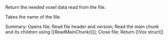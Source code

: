 Return the needed voxel data read from the file.

Takes the name of the file.

Summary:
	Opens file;
	Read file header and version;
	Read the main chunk and its children using [[ReadMainChunk()]];
	Close file;
	Return [[Vox struct]]